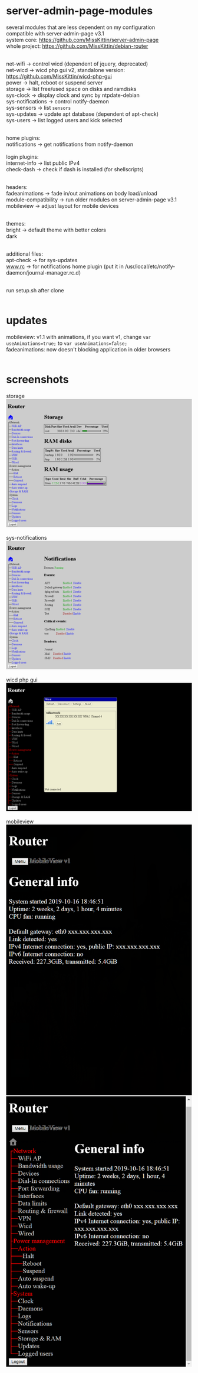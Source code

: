# server-admin-page-modules
several modules that are less dependent on my configuration<br>
compatible with server-admin-page v3.1<br>
system core: https://github.com/MissKittin/server-admin-page<br>
whole project: https://github.com/MissKittin/debian-router<br><br>

net-wifi -> control wicd (dependent of jquery, deprecated)<br>
net-wicd -> wicd php gui v2, standalone version: https://github.com/MissKittin/wicd-php-gui<br>
power -> halt, reboot or suspend server<br>
storage -> list free/used space on disks and ramdisks<br>
sys-clock -> display clock and sync by ntpdate-debian<br>
sys-notifications -> control notify-daemon<br>
sys-sensors -> list `sensors`<br>
sys-updates -> update apt database (dependent of apt-check)<br>
sys-users -> list logged users and kick selected<br><br>

home plugins:<br>
notifications -> get notifications from notify-daemon<br><br>
login plugins:<br>
internet-info -> list public IPv4<br>
check-dash -> check if dash is installed (for shellscripts)<br><br>

headers:<br>
fadeanimations -> fade in/out animations on body load/unload<br>
module-compatibility -> run older modules on server-admin-page v3.1<br>
mobileview -> adjust layout for mobile devices<br><br>

themes:<br>
bright -> default theme with better colors<br>
dark<br><br>

additional files:<br>
apt-check -> for sys-updates<br>
www.rc -> for notifications home plugin (put it in /usr/local/etc/notify-daemon/journal-manager.rc.d)<br><br>

run setup.sh after clone<br><br>

# updates
mobileview: v1.1 with animations, if you want v1, change `var useAnimations=true;` to `var useAnimations=false;`<br>
fadeanimations: now doesn't blocking application in older browsers<br><br>

# screenshots
storage<br>
![storage](https://github.com/MissKittin/server-admin-page-modules/blob/master/storage.png)<br><br>
sys-notifications<br>
![notifications](https://github.com/MissKittin/server-admin-page-modules/blob/master/sys-notifications.png)<br><br>
wicd php gui<br>
![wicd](https://raw.githubusercontent.com/MissKittin/server-admin-page-modules/master/net-wicd.png)<br><br>
mobileview<br>
![mobileview1](https://raw.githubusercontent.com/MissKittin/server-admin-page-modules/master/preview_mobileview1.png)
![mobileview2](https://raw.githubusercontent.com/MissKittin/server-admin-page-modules/master/preview_mobileview2.png)

